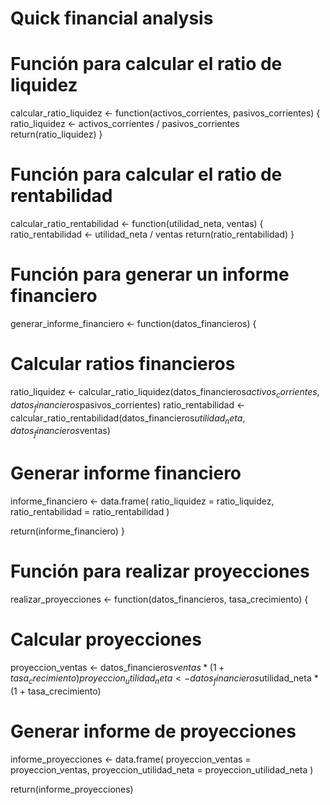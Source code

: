 # Quick financial analysis
# Función para calcular el ratio de liquidez
calcular_ratio_liquidez <- function(activos_corrientes, pasivos_corrientes) {
  ratio_liquidez <- activos_corrientes / pasivos_corrientes
  return(ratio_liquidez)
}

# Función para calcular el ratio de rentabilidad
calcular_ratio_rentabilidad <- function(utilidad_neta, ventas) {
  ratio_rentabilidad <- utilidad_neta / ventas
  return(ratio_rentabilidad)
}

# Función para generar un informe financiero
generar_informe_financiero <- function(datos_financieros) {
  # Calcular ratios financieros
  ratio_liquidez <- calcular_ratio_liquidez(datos_financieros$activos_corrientes, datos_financieros$pasivos_corrientes)
  ratio_rentabilidad <- calcular_ratio_rentabilidad(datos_financieros$utilidad_neta, datos_financieros$ventas)
  
  # Generar informe financiero
  informe_financiero <- data.frame(
    ratio_liquidez = ratio_liquidez,
    ratio_rentabilidad = ratio_rentabilidad
  )
  
  return(informe_financiero)
}

# Función para realizar proyecciones
realizar_proyecciones <- function(datos_financieros, tasa_crecimiento) {
  # Calcular proyecciones
  proyeccion_ventas <- datos_financieros$ventas * (1 + tasa_crecimiento)
  proyeccion_utilidad_neta <- datos_financieros$utilidad_neta * (1 + tasa_crecimiento)
  
  # Generar informe de proyecciones
  informe_proyecciones <- data.frame(
    proyeccion_ventas = proyeccion_ventas,
    proyeccion_utilidad_neta = proyeccion_utilidad_neta
  )
  
  return(informe_proyecciones)
